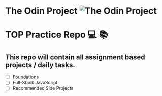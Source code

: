 # The Odin Project ![The Odin Project](https://www.theodinproject.com/assets/icons/odin-icon-b5b31c073f7417a257003166c98cc23743654715305910c068b93a3bf4d3065d.svg)

# TOP Practice Repo  💻  📚
## This repo will contain all assignment based projects / daily tasks.
- [ ] Foundations
- [ ] Full-Stack JavaScript
- [ ] Recommended Side Projects 
